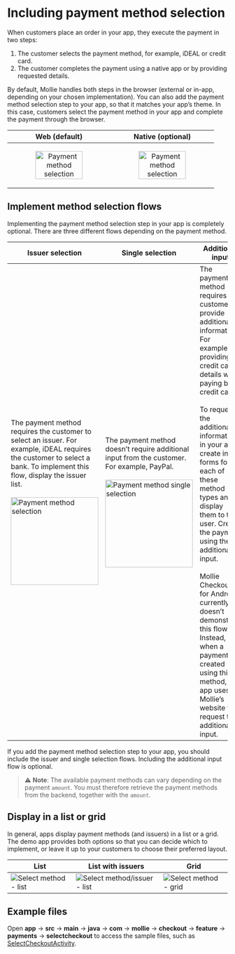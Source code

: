 # Including payment method selection

When customers place an order in your app, they execute the payment in two steps:

1.  The customer selects the payment method, for example, iDEAL or credit card.
2.  The customer completes the payment using a native app or by providing requested details.

By default, Mollie handles both steps in the browser (external or in-app, depending on your chosen implementation). You can also add the payment method selection step to your app, so that it matches your app’s theme. In this case, customers select the payment method in your app and complete the payment through the browser.

| Web (default)                                                                                         | Native (optional)                                                                                                        |
|-------------------------------------------------------------------------------------------------------|--------------------------------------------------------------------------------------------------------------------------|
| <p align="center"> <img src="images/FlowBasic.gif" alt="Payment method selection" width="70%" /> </p> | <p align="center"> <img src="images/FlowBasicWithMethodSelection.gif" alt="Payment method selection" width="70%" /> </p> |

## Implement method selection flows

Implementing the payment method selection step in your app is completely optional. There are three different flows depending on the payment method.

| Issuer selection                                                                                                                                                                                                                                                                    | Single selection                                                                                                                                                                                                   | Additional input                                                                                                                                                                                                                                                                                                                                                                                                                                                                                                                             |
|-------------------------------------------------------------------------------------------------------------------------------------------------------------------------------------------------------------------------------------------------------------------------------------|--------------------------------------------------------------------------------------------------------------------------------------------------------------------------------------------------------------------|----------------------------------------------------------------------------------------------------------------------------------------------------------------------------------------------------------------------------------------------------------------------------------------------------------------------------------------------------------------------------------------------------------------------------------------------------------------------------------------------------------------------------------------------|
| The payment method requires the customer to select an issuer. For example, iDEAL requires the customer to select a bank. To implement this flow, display the issuer list.<br><br><img src="images/FlowBasicWithMethodSelection.gif" alt="Payment method selection" width="200px" /> | The payment method doesn’t require additional input from the customer. For example, PayPal.<br><br><img src="images/FlowBasicWithMethodSelectionSingle.gif" alt="Payment method single selection" width="200px" /> | The payment method requires the customer to provide additional information. For example, providing credit card details when paying by credit card.<br><br>To request the additional information in your app, create input forms for each of these method types and display them to the user. Create the payment using the additional input.<br><br>Mollie Checkout for Android currently doesn’t demonstrate this flow. Instead, when a payment is created using this method, the app uses Mollie’s website to request the additional input. |

If you add the payment method selection step to your app, you should include the issuer and single selection flows. Including the additional input flow is optional.

> :warning: **Note**: The available payment methods can vary depending on the payment `amount`. You must therefore retrieve the payment methods from the backend, together with the `amount`.

## Display in a list or grid

In general, apps display payment methods (and issuers) in a list or a grid. The demo app provides both options so that you can decide which to implement, or leave it up to your customers to choose their preferred layout.

| List                                                                        | List with issuers                                                                               | Grid                                                                        |
|-----------------------------------------------------------------------------|-------------------------------------------------------------------------------------------------|-----------------------------------------------------------------------------|
| ![Select method - list](images/SelectMethodList.jpg "Select method - list") | ![Select method/issuer - list](images/SelectMethodListIssuer.jpg "Select method/issuer - list") | ![Select method - grid](images/SelectMethodGrid.jpg "Select method - grid") |

## Example files

Open **app** → **src** → **main** → **java** → **com** → **mollie** → **checkout** → **feature** → **payments** → **selectcheckout** to access the sample files, such as 
[SelectCheckoutActivity](app/src/main/java/com/mollie/checkout/feature/payments/selectcheckout/SelectCheckoutActivity.kt).

